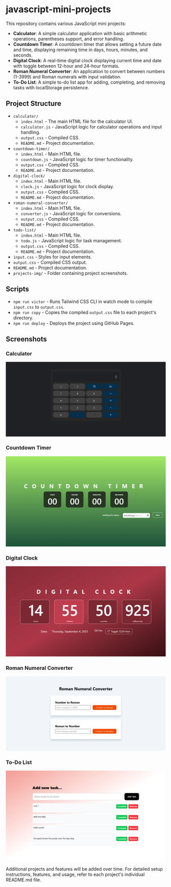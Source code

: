 # javascript-mini-projects

This repository contains various JavaScript mini projects:

- **Calculator**: A simple calculator application with basic arithmetic operations, parentheses support, and error handling.
- **Countdown Timer**: A countdown timer that allows setting a future date and time, displaying remaining time in days, hours, minutes, and seconds.
- **Digital Clock**: A real-time digital clock displaying current time and date with toggle between 12-hour and 24-hour formats.
- **Roman Numeral Converter**: An application to convert between numbers (1-3999) and Roman numerals with input validation.
- **To-Do List**: A simple to-do list app for adding, completing, and removing tasks with localStorage persistence.

## Project Structure

- `calculator/`
  - `index.html` - The main HTML file for the calculator UI.
  - `calculator.js` - JavaScript logic for calculator operations and input handling.
  - `output.css` - Compiled CSS.
  - `README.md` - Project documentation.
- `countdown-timer/`
  - `index.html` - Main HTML file.
  - `countdown.js` - JavaScript logic for timer functionality.
  - `output.css` - Compiled CSS.
  - `README.md` - Project documentation.
- `digital-clock/`
  - `index.html` - Main HTML file.
  - `clock.js` - JavaScript logic for clock display.
  - `output.css` - Compiled CSS.
  - `README.md` - Project documentation.
- `roman-numeral-converter/`
  - `index.html` - Main HTML file.
  - `converter.js` - JavaScript logic for conversions.
  - `output.css` - Compiled CSS.
  - `README.md` - Project documentation.
- `todo-list/`
  - `index.html` - Main HTML file.
  - `todo.js` - JavaScript logic for task management.
  - `output.css` - Compiled CSS.
  - `README.md` - Project documentation.
- `input.css` - Styles for input elements.
- `output.css` - Compiled CSS output.
- `README.md` - Project documentation.
- `projects-img/` - Folder containing project screenshots.

## Scripts

- `npm run victor` - Runs Tailwind CSS CLI in watch mode to compile `input.css` to `output.css`.
- `npm run copy` - Copies the compiled `output.css` file to each project's directory.
- `npm run deploy` - Deploys the project using GitHub Pages.

## Screenshots

### Calculator
![Calculator Screenshot](./projects-img/calc.jpeg)

### Countdown Timer
![Countdown Timer Screenshot](./projects-img/countdown.png)

### Digital Clock
![Digital Clock Screenshot](./projects-img/clock.png)

### Roman Numeral Converter
![Roman Numeral Converter Screenshot](./projects-img/covert.jpeg)

### To-Do List
![To-Do List Screenshot](./projects-img/todo.png)

Additional projects and features will be added over time. For detailed setup instructions, features, and usage, refer to each project's individual README.md file.
